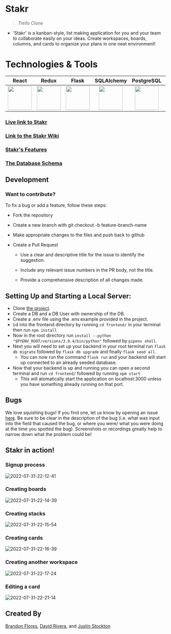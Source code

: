 # Stakr

> _Trello Clone_

- 'Stakr' is a kanban-style, list making application for you and your team to collaborate easily on your ideas. Create workspaces, boards, columns, and cards to organize your plans in one neat environment!

# Technologies & Tools

|                                                                        React                                                                        |                                                                        Redux                                                                         |                                                                                   Flask                                                                                   | SQLAlchemy                                                                                                                                                                                  |                                                                              PostgreSQL                                                                              |                                                                         Figma                                                                          |
| :-------------------------------------------------------------------------------------------------------------------------------------------------: | :--------------------------------------------------------------------------------------------------------------------------------------------------: | :-----------------------------------------------------------------------------------------------------------------------------------------------------------------------: | ------------------------------------------------------------------------------------------------------------------------------------------------------------------------------------------- | :------------------------------------------------------------------------------------------------------------------------------------------------------------------: | :----------------------------------------------------------------------------------------------------------------------------------------------------: |
| <a href="https://reactjs.org/"><img src='https://cdn.jsdelivr.net/gh/devicons/devicon/icons/react/react-original.svg' width="75" height="75" /></a> | <a href='https://redux.js.org/'><img src="https://cdn.jsdelivr.net/gh/devicons/devicon/icons/redux/redux-original.svg" width="75" height="75" /></a> | <a href='https://flask.palletsprojects.com/en/2.1.x/'><img src="https://cdn.jsdelivr.net/gh/devicons/devicon/icons/flask/flask-original.svg" width="75" height="75"/></a> | <div align="center"><a href='https://www.sqlalchemy.org/'><img src="https://cdn.jsdelivr.net/gh/devicons/devicon/icons/sqlalchemy/sqlalchemy-plain.svg" width="75" height="75" /></a></div> | <a href='https://www.postgresql.org/'><img src="https://cdn.jsdelivr.net/gh/devicons/devicon/icons/postgresql/postgresql-original.svg" width="75" height="75" /></a> | <a href='https://www.figma.com/'><img src="https://cdn.jsdelivr.net/gh/devicons/devicon/icons/figma/figma-original.svg" width="75" height="75"  /></a> |

### [Live link to Stakr](https://stakr-app.herokuapp.com/)

### [Link to the Stakr Wiki](https://github.com/Dave89rr/Stakr/wiki)

### [Stakr's Features](https://github.com/Dave89rr/Stakr/wiki/Features)

### [The Database Schema](https://github.com/Dave89rr/Stakr/wiki/Database-Schema)

## Development

### Want to contribute?

To fix a bug or add a feature, follow these steps:

- Fork the repository

- Create a new branch with git checkout -b feature-branch-name

- Make appropriate changes to the files and push back to github

- Create a Pull Request

  - Use a clear and descriptive title for the issue to identify the suggestion.

  - Include any relevant issue numbers in the PR body, not the title.

  - Provide a comprehensive description of all changes made.

## Setting Up and Starting a Local Server:

- Clone [the project](https://github.com/Dave89rr/Stakr.git).
- Create a DB and a DB User with ownership of the DB.
- Create a .env file using the .env.example provided in the project.
- cd into the frontend directory by running `cd frontend/` in your terminal then run `npm install`
- Now in the root directory run `install --python "$PYENV_ROOT/versions/3.9.4/bin/python"` followed by `pipenv shell`.
- Next you will need to set up your backend in your root terminal run `flask db migrate` followed by `flask db upgrade` and finally `flask seed all`.
  - You can now run the command `flask run` and your backend will start up connected to an already seeded database.
- Now that your backend is up and running you can open a second terminal and run `cd frontend/` followed by running `npm start`
  - This will atomatically start the application on localhost:3000 unless you have something already running on that port.

## Bugs

We love squishing bugs! If you find one, let us know by opening an issue [here](https://github.com/Dave89rr/Stakr/issues). Be sure to be clear in the description of the bug (i.e. what was input into the field that caused the bug, or where you were/ what you were doing at the time you spotted the bug). Screenshots or recordings greatly help to narrow down what the problem could be!

## Stakr in action!
### Signup process
![2022-07-31-22-12-41](https://user-images.githubusercontent.com/100805072/182061161-87b79bb0-6309-4f3e-9ca0-7b772e04c66c.gif)

### Creating boards
![2022-07-31-22-14-39](https://user-images.githubusercontent.com/100805072/182061254-c0d8b3e2-23da-451d-87fc-298ebafa0409.gif)

### Creating stacks
![2022-07-31-22-15-54](https://user-images.githubusercontent.com/100805072/182061279-82d89134-c0ec-479f-9bad-0b2a122c7a39.gif)

### Creating cards
![2022-07-31-22-16-39](https://user-images.githubusercontent.com/100805072/182061330-7eed74b0-902e-4544-93de-bd2b50620347.gif)

### Creating another workspace
![2022-07-31-22-17-24](https://user-images.githubusercontent.com/100805072/182061377-713e5c0d-6f80-42c5-9d94-bd10e02ebef8.gif)

### Editing a card
![2022-07-31-22-21-14](https://user-images.githubusercontent.com/100805072/182061413-87c69488-10f7-4845-b62f-248d0c17c450.gif)

## Created By

[Brandon Flores](https://github.com/brandonflores647), [David Rivera](https://github.com/Dave89rr), and [Justin Stockton](https://github.com/Justin-Stockton)
